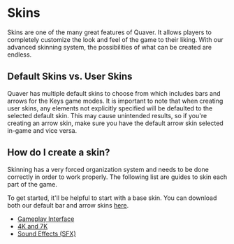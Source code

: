 # Skins
Skins are one of the many great features of Quaver. It allows players to completely customize the look and feel of the game to their liking. With our advanced skinning system, the possibilities of what can be created are endless. 

## Default Skins vs. User Skins ##
Quaver has multiple default skins to choose from which includes bars and arrows for the Keys game modes. It is important to note that when creating user skins, any elements not explicitly specified will be defaulted to the selected default skin. This may cause unintended results, so if you're creating an arrow skin, make sure you have the default arrow skin selected in-game and vice versa.

## How do I create a skin? ##
Skinning has a very forced organization system and needs to be done correctly in order to work properly. The following list are guides to skin each part of the game.

To get started, it'll be helpful to start with a base skin. You can download both our default bar and arrow skins [here](https://www.dropbox.com/s/kdyapa68c99jp0w/Skins.zip?dl=1).

* [Gameplay Interface]()
* [4K and 7K]()
* [Sound Effects (SFX)]()
